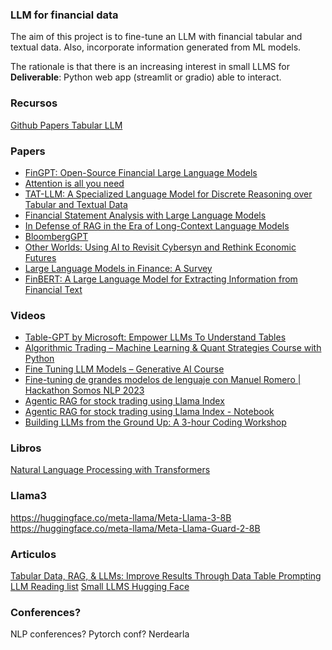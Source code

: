 ### LLM for financial data

The aim of this project is to fine-tune an LLM with financial tabular and textual data.
Also, incorporate information generated from ML models.

The rationale is that there is an increasing interest in small LLMS for 
**Deliverable**: Python web app (streamlit or gradio) able to interact. 

### Recursos

[Github Papers Tabular LLM](https://github.com/SpursGoZmy/Awesome-Tabular-LLMs)

### Papers

* [FinGPT: Open-Source Financial Large Language Models](https://arxiv.org/pdf/2306.06031)
* [Attention is all you need](https://proceedings.neurips.cc/paper_files/paper/2017/file/3f5ee243547dee91fbd053c1c4a845aa-Paper.pdf)
* [TAT-LLM: A Specialized Language Model for Discrete Reasoning over Tabular and Textual Data](https://arxiv.org/pdf/2401.13223)
* [Financial Statement Analysis with Large Language Models](https://bfi.uchicago.edu/working-paper/financial-statement-analysis-with-large-language-models/)
* [In Defense of RAG in the Era of Long-Context Language Models](https://arxiv.org/pdf/2409.01666)
* [BloombergGPT](https://arxiv.org/abs/2303.17564)
* [Other Worlds: Using AI to Revisit Cybersyn and Rethink Economic Futures](https://arxiv.org/pdf/2411.05992)
* [Large Language Models in Finance: A Survey](https://dl.acm.org/doi/pdf/10.1145/3604237.3626869)
* [FinBERT: A Large Language Model for Extracting Information from Financial Text](https://onlinelibrary.wiley.com/doi/10.1111/1911-3846.12832)

### Videos

* [Table-GPT by Microsoft: Empower LLMs To Understand Tables ](https://www.youtube.com/watch?v=yGL0XZlGA0I)
* [Algorithmic Trading – Machine Learning & Quant Strategies Course with Python](https://www.youtube.com/watch?v=9Y3yaoi9rUQ&t=1094s)
* [Fine Tuning LLM Models – Generative AI Course](https://www.youtube.com/watch?v=iOdFUJiB0Zc)
* [Fine-tuning de grandes modelos de lenguaje con Manuel Romero | Hackathon Somos NLP 2023](https://www.youtube.com/watch?v=WYcJb8gYBZU&t=799s)
* [Agentic RAG for stock trading using Llama Index](https://www.youtube.com/watch?v=uOLhleiOM84)
* [Agentic RAG for stock trading using Llama Index - Notebook](https://github.com/adidror005/youtube-videos/blob/main/AI%20Trading%20Assistant%20Actual.ipynb)
* [ Building LLMs from the Ground Up: A 3-hour Coding Workshop ](https://www.youtube.com/watch?v=quh7z1q7-uc&t=242s)

### Libros

[Natural Language Processing with Transformers](https://www.oreilly.com/library/view/natural-language-processing/9781098136789/)

### Llama3

https://huggingface.co/meta-llama/Meta-Llama-3-8B
https://huggingface.co/meta-llama/Meta-Llama-Guard-2-8B

### Articulos

[Tabular Data, RAG, & LLMs: Improve Results Through Data Table Prompting](https://medium.com/intel-tech/tabular-data-rag-llms-improve-results-through-data-table-prompting-bcb42678914b)
[LLM Reading list](https://sebastianraschka.com/blog/2023/llm-reading-list.html)
[Small LLMS Hugging Face](https://huggingface.co/blog/smollm)

### Conferences?

NLP conferences?
Pytorch conf?
Nerdearla
